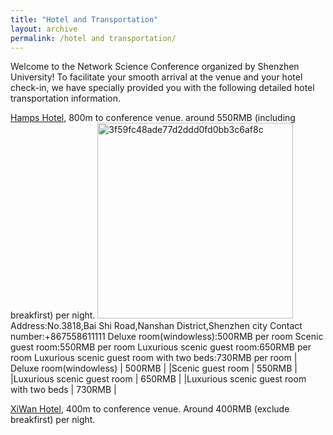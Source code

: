 ```yaml
---
title: "Hotel and Transportation"
layout: archive
permalink: /hotel and transportation/
---
```


Welcome to the Network Science Conference organized by Shenzhen University! To facilitate your smooth arrival at the venue and your hotel check-in, we have specially provided you with the following detailed hotel transportation information.

[Hamps Hotel](http://www.hamps.cn/), 800m to conference venue. around 550RMB (including breakfirst) per night.
<img width="313" alt="3f59fc48ade77d2ddd0fd0bb3c6af8c" src="https://github.com/user-attachments/assets/7e175844-9192-4307-8386-c5e392771422" />
Address:No.3818,Bai Shi Road,Nanshan District,Shenzhen city
Contact number:+867558611111
Deluxe room(windowless):500RMB per room
Scenic guest room:550RMB per room
Luxurious scenic guest room:650RMB per room
Luxurious scenic guest room with two beds:730RMB per room
| Deluxe room(windowless)                       | 500RMB    |
|Scenic guest room                              | 550RMB    |
|Luxurious scenic guest room                    | 650RMB    |
|Luxurious scenic guest room with two beds      | 730RMB    |

[XiWan Hotel](https://hk.trip.com/hotels/shenzhen-hotel-detail-81065413/shenzhen-seaone-hotel/), 400m to conference venue. Around 400RMB (exclude breakfirst) per night.
